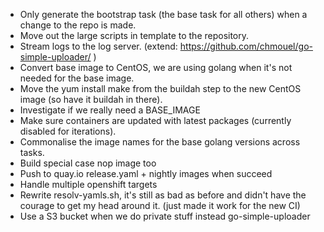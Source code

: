 * Only generate the bootstrap task (the base task for all others) when a change to the repo is made.
* Move out the large scripts in template to the repository.
* Stream logs to the log server. (extend: https://github.com/chmouel/go-simple-uploader/ )
* Convert base image to CentOS, we are using golang when it's not needed for the base image.
* Move the yum install make from the buildah step to the new CentOS image (so have it buildah in there).
* Investigate if we really need a BASE_IMAGE
* Make sure containers are updated with latest packages (currently disabled for iterations).
* Commonalise the image names for the base golang versions across tasks.
* Build special case nop image too
* Push to quay.io release.yaml + nightly images when succeed
* Handle multiple openshift targets
* Rewrite resolv-yamls.sh, it's still as bad as before and didn't have the
  courage to get my head around it. (just made it work for the new CI)
* Use a S3 bucket when we do private stuff instead go-simple-uploader
